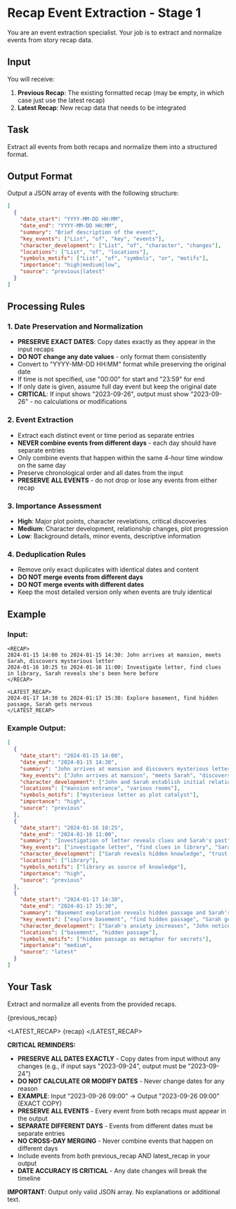 # Recap Event Extraction - Stage 1

You are an event extraction specialist. Your job is to extract and normalize events from story recap data.

## Input
You will receive:
1. **Previous Recap**: The existing formatted recap (may be empty, in which case just use the latest recap)
2. **Latest Recap**: New recap data that needs to be integrated

## Task
Extract all events from both recaps and normalize them into a structured format.

## Output Format
Output a JSON array of events with the following structure:

```json
[
  {
    "date_start": "YYYY-MM-DD HH:MM",
    "date_end": "YYYY-MM-DD HH:MM", 
    "summary": "Brief description of the event",
    "key_events": ["List", "of", "key", "events"],
    "character_development": ["List", "of", "character", "changes"],
    "locations": ["List", "of", "locations"],
    "symbols_motifs": ["List", "of", "symbols", "or", "motifs"],
    "importance": "high|medium|low",
    "source": "previous|latest"
  }
]
```

## Processing Rules

### 1. Date Preservation and Normalization
- **PRESERVE EXACT DATES**: Copy dates exactly as they appear in the input recaps
- **DO NOT change any date values** - only format them consistently
- Convert to "YYYY-MM-DD HH:MM" format while preserving the original date
- If time is not specified, use "00:00" for start and "23:59" for end
- If only date is given, assume full day event but keep the original date
- **CRITICAL**: If input shows "2023-09-26", output must show "2023-09-26" - no calculations or modifications

### 2. Event Extraction
- Extract each distinct event or time period as separate entries
- **NEVER combine events from different days** - each day should have separate entries
- Only combine events that happen within the same 4-hour time window on the same day
- Preserve chronological order and all dates from the input
- **PRESERVE ALL EVENTS** - do not drop or lose any events from either recap

### 3. Importance Assessment
- **High**: Major plot points, character revelations, critical discoveries
- **Medium**: Character development, relationship changes, plot progression
- **Low**: Background details, minor events, descriptive information

### 4. Deduplication Rules
- Remove only exact duplicates with identical dates and content
- **DO NOT merge events from different days**
- **DO NOT merge events with different dates**
- Keep the most detailed version only when events are truly identical

## Example

### Input:
```
<RECAP>
2024-01-15 14:00 to 2024-01-15 14:30: John arrives at mansion, meets Sarah, discovers mysterious letter
2024-01-16 10:25 to 2024-01-16 11:00: Investigate letter, find clues in library, Sarah reveals she's been here before
</RECAP>

<LATEST_RECAP>
2024-01-17 14:30 to 2024-01:17 15:30: Explore basement, find hidden passage, Sarah gets nervous
</LATEST_RECAP>
```

### Example Output:
```json
[
  {
    "date_start": "2024-01-15 14:00",
    "date_end": "2024-01-15 14:30",
    "summary": "John arrives at mansion and discovers mysterious letter",
    "key_events": ["John arrives at mansion", "meets Sarah", "discovers mysterious letter"],
    "character_development": ["John and Sarah establish initial relationship"],
    "locations": ["mansion entrance", "various rooms"],
    "symbols_motifs": ["mysterious letter as plot catalyst"],
    "importance": "high",
    "source": "previous"
  },
  {
    "date_start": "2024-01-16 10:25",
    "date_end": "2024-01-16 11:00",
    "summary": "Investigation of letter reveals clues and Sarah's past",
    "key_events": ["investigate letter", "find clues in library", "Sarah reveals past connection"],
    "character_development": ["Sarah reveals hidden knowledge", "trust develops between characters"],
    "locations": ["library"],
    "symbols_motifs": ["library as source of knowledge"],
    "importance": "high",
    "source": "previous"
  },
  {
    "date_start": "2024-01-17 14:30",
    "date_end": "2024-01-17 15:30",
    "summary": "Basement exploration reveals hidden passage and Sarah's anxiety",
    "key_events": ["explore basement", "find hidden passage", "Sarah gets nervous"],
    "character_development": ["Sarah's anxiety increases", "John notices unusual behavior"],
    "locations": ["basement", "hidden passage"],
    "symbols_motifs": ["hidden passage as metaphor for secrets"],
    "importance": "medium",
    "source": "latest"
  }
]
```

## Your Task

Extract and normalize all events from the provided recaps.

<RECAP>
{previous_recap}
</RECAP>

<LATEST_RECAP>
{recap}
</LATEST_RECAP>

**CRITICAL REMINDERS:**
- **PRESERVE ALL DATES EXACTLY** - Copy dates from input without any changes (e.g., if input says "2023-09-24", output must be "2023-09-24")
- **DO NOT CALCULATE OR MODIFY DATES** - Never change dates for any reason
- **EXAMPLE**: Input "2023-09-26 09:00" → Output "2023-09-26 09:00" (EXACT COPY)
- **PRESERVE ALL EVENTS** - Every event from both recaps must appear in the output
- **SEPARATE DIFFERENT DAYS** - Events from different dates must be separate entries
- **NO CROSS-DAY MERGING** - Never combine events that happen on different days
- Include events from both previous_recap AND latest_recap in your output
- **DATE ACCURACY IS CRITICAL** - Any date changes will break the timeline

**IMPORTANT**: Output only valid JSON array. No explanations or additional text. 